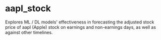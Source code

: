 # aapl_stock
Explores ML / DL models' effectiveness in forecasting the adjusted stock price of aapl (Apple) stock on earnings and non-earnings days, as well as against other timelines. 
